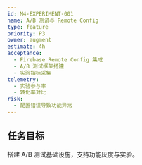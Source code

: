 ```yaml
---
id: M4-EXPERIMENT-001
name: A/B 测试与 Remote Config
type: feature
priority: P3
owner: augment
estimate: 4h
acceptance:
  - Firebase Remote Config 集成
  - A/B 测试框架搭建
  - 实验指标采集
telemetry:
  - 实验参与率
  - 转化率对比
risk:
  - 配置错误导致功能异常
---
```


## 任务目标
搭建 A/B 测试基础设施，支持功能灰度与实验。

